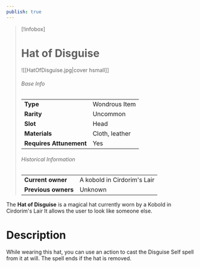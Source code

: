 ```yaml
---
publish: true
---
```

> [!infobox]  
> # Hat of Disguise
> ![[HatOfDisguise.jpg|cover hsmall]]
> ###### Base Info
> | | |
> |---|---|
> | **Type** | Wondrous Item |
> | **Rarity** | Uncommon |
> | **Slot** | Head |
> | **Materials** | Cloth, leather |
> | **Requires Attunement** | Yes |
> ###### Historical Information
> | | |
> |---|---|
> | **Current owner** | A kobold in Cirdorim's Lair |
> | **Previous owners** | Unknown |

The **Hat of Disguise** is a magical hat currently worn by a Kobold in Cirdorim's Lair It allows the user to look like someone else.
# Description
While wearing this hat, you can use an action to cast the Disguise Self spell from it at will. The spell ends if the hat is removed.